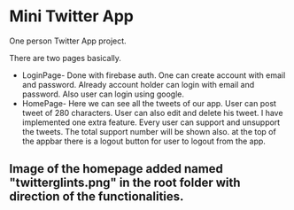 # Mini Twitter App

One person Twitter App project.

There are two pages basically.
- LoginPage- Done with firebase auth. One can create account with email and password. Already account holder can login with email and password. Also user can login using google.
- HomePage- Here we can see all the tweets of our app. User can post tweet of 280 characters. User can also edit and delete his tweet. I have implemented one extra feature. Every user can support and unsupport the tweets. The total support number will be shown also. at the top of the appbar there is a logout button for user to logout from the app.

## Image of the homepage added named "twitterglints.png" in the root folder with direction of the functionalities.
